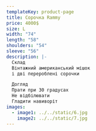 ```yaml
---
templateKey: product-page
title: Сорочка Rammy
price: 4000$
size: L
width: "74"
length: "58"
shoulders: "54"
sleeve: "56"
description: |-
  Склад 
  Вінтажний американський мішок
  і дві перероблені сорочки

  Догляд
  Прати при 30 градусах
  Не відбілювати
  Гладити навиворіт
images:
  - image1: ../../static/6.jpg
    image2: ../../static/7.jpg
---
```

